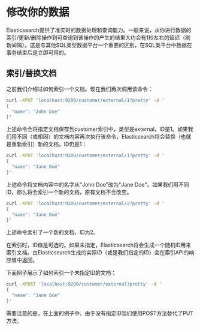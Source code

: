 # 修改你的数据

Elasticsearch提供了准实时的数据处理和查询能力。一般来说，从你进行数据的索引\/更新\/删除操作到可查询到该操作的产生的结果大约会有1秒左右的延迟（刷新间隔）。这是与其他SQL类型数据平台一个重要的区别，在SQL类平台中数据在事务结束后是立即可用的。

## 索引\/替换文档

之前我们介绍过如何索引一个文档。现在我们再次调用该命令：

```bash
curl -XPUT 'localhost:9200/customer/external/1?pretty' -d '
{
  "name": "John Doe"
}'
```

上述命令会将指定文档保存到customer索引中，类型是external，ID是1。如果我们用不同（或相同）的文档内容再次执行该命令，Elasticsearch将会替换（也就是重新索引）新的文档，ID仍是1：

```bash
curl -XPUT 'localhost:9200/customer/external/1?pretty' -d '
{
  "name": "Jane Doe"
}'
```

上述命令将文档内容中的名字从"John Doe"改为"Jane Doe"。如果我们用不同ID，那么将会索引一个新的文档，原有文档不会改变。

```bash
curl -XPUT 'localhost:9200/customer/external/2?pretty' -d '
{
  "name": "Jane Doe"
}'
```

上述命令索引了一个新的文档，ID为2。

在索引时，ID值是可选的。如果未指定，Elasticsearch将会生成一个随机ID用来索引文档。由Elasticsearch生成的实际ID（或是我们指定的ID）会在索引API的响应值中返回。

下面例子展示了如何索引一个未指定ID的文档：

```bash
curl -XPOST 'localhost:9200/customer/external?pretty' -d '
{
  "name": "Jane Doe"
}'
```

需要注意的是，在上面的例子中，由于没有指定ID我们使用POST方法替代了PUT方法。

